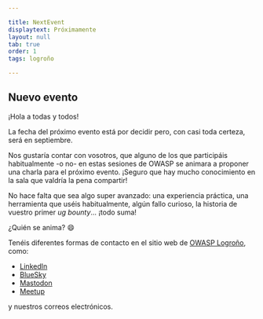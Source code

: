 ```yaml
---

title: NextEvent
displaytext: Próximamente
layout: null
tab: true
order: 1
tags: logroño

---
```


## Nuevo evento

¡Hola a todas y todos!

La fecha del próximo evento está por decidir pero, con casi toda certeza, será en septiembre.

Nos gustaría contar con vosotros, que alguno de los que participáis habitualmente -o no- en estas sesiones de OWASP se animara a proponer una charla para el próximo evento. ¡Seguro que hay mucho conocimiento en la sala que valdría la pena compartir!

No hace falta que sea algo super avanzado: una experiencia práctica, una herramienta que uséis habitualmente, algún fallo curioso, la historia de vuestro primer *ug bounty*... ¡todo suma!

¿Quién se anima? 😄

Tenéis diferentes formas de contacto en el sitio web de [OWASP Logroño](https://owasp.org/www-chapter-logrono/), como:


* [LinkedIn](https://www.linkedin.com/company/owasp-logrono)
* [BlueSky](https://bsky.app/profile/owasp-lo.bsky.social)
* [Mastodon](https://infosec.exchange/@owasp_lo)
* [Meetup](https://www.meetup.com/owasp-logrono-chapter/)


y nuestros correos electrónicos.